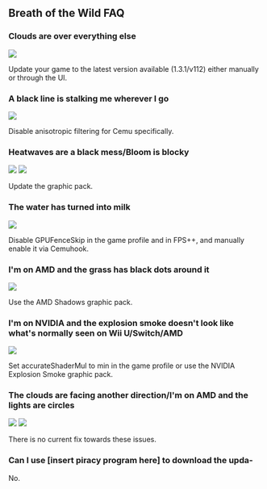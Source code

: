 ## Breath of the Wild FAQ

### Clouds are over everything else

![](https://cdn.discordapp.com/attachments/207547103726010368/372172658118492160/unknown.png)

Update your game to the latest version available (1.3.1/v112) either manually or through the UI.

### A black line is stalking me wherever I go

![](https://cdn.discordapp.com/attachments/207547103726010368/372172801647575040/unknown.png)

Disable anisotropic filtering for Cemu specifically.

### Heatwaves are a black mess/Bloom is blocky

![](https://cdn.discordapp.com/attachments/207547103726010368/372172841195536404/unknown.png)
![](https://cdn.discordapp.com/attachments/207547103726010368/372172857154732042/unknown.png)

Update the graphic pack.

### The water has turned into milk

![](https://cdn.discordapp.com/attachments/207547103726010368/372205680968335370/unknown.png)

Disable GPUFenceSkip in the game profile and in FPS++, and manually enable it via Cemuhook.

### I'm on AMD and the grass has black dots around it

![](https://cdn.discordapp.com/attachments/207547103726010368/372204881496375296/unknown.png)

Use the AMD Shadows graphic pack.

### I'm on NVIDIA and the explosion smoke doesn't look like what's normally seen on Wii U/Switch/AMD

![](https://cdn.discordapp.com/attachments/207547103726010368/372172637339910144/unknown.png)

Set accurateShaderMul to min in the game profile or use the NVIDIA Explosion Smoke graphic pack.

### The clouds are facing another direction/I'm on AMD and the lights are circles

![](https://cdn.discordapp.com/attachments/207547103726010368/372204003649388554/unknown.png)
![](https://cdn.discordapp.com/attachments/207547103726010368/372205190901792778/unknown.png)

There is no current fix towards these issues.

### Can I use [insert piracy program here] to download the upda-

No.